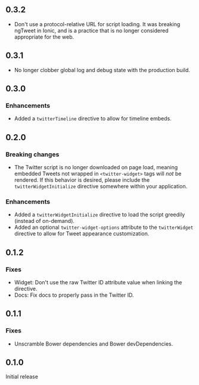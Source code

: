 ## 0.3.2

* Don't use a protocol-relative URL for script loading. It was breaking ngTweet in Ionic, and is a practice that is no longer considered appropriate for the web.

## 0.3.1

* No longer clobber global log and debug state with the production build.

## 0.3.0

### Enhancements
* Added a `twitterTimeline` directive to allow for timeline embeds.

## 0.2.0

### Breaking changes
* The Twitter script is no longer downloaded on page load, meaning embedded Tweets not wrapped in `<twitter-widget>` tags will *not* be rendered.  If this behavior is desired, please include the `twitterWidgetInitialize` directive somewhere within your application.

### Enhancements
* Added a `twitterWidgetInitialize` directive to load the script greedily (instead of on-demand).
* Added an optional `twitter-widget-options` attribute to the `twitterWidget` directive to allow for Tweet appearance customization.

## 0.1.2

### Fixes
* Widget: Don't use the raw Twitter ID attribute value when linking the directive.
* Docs: Fix docs to properly pass in the Twitter ID.

## 0.1.1

### Fixes
* Unscramble Bower dependencies and Bower devDependencies.

## 0.1.0
Initial release
